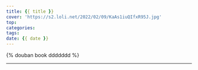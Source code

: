 ```yaml
---
title: {{ title }}
cover: 'https://s2.loli.net/2022/02/09/KaAs1iuQIfxR95J.jpg'
top:
categories: 
tags:
date: {{ date }}
---
```


{% douban book ddddddd %}

---